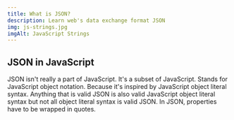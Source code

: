 ```yaml
---
title: What is JSON?
description: Learn web's data exchange format JSON
img: js-strings.jpg
imgAlt: JavaScript Strings
---
```


## JSON in JavaScript

JSON isn't really a part of JavaScript. It's a subset of JavaScript. Stands for JavaScript object notation. Because it's inspired by JavaScript object literal syntax. Anything that is valid JSON is also valid JavaScript object literal syntax but not all object literal syntax is valid JSON. In JSON, properties have to be wrapped in quotes.